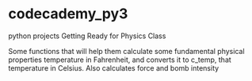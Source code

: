 # codecademy_py3
python projects
Getting Ready for Physics Class

Some functions that will help them calculate some fundamental physical properties
temperature in Fahrenheit, and converts it to c_temp, that temperature in Celsius.
Also calculates force and bomb intensity 
